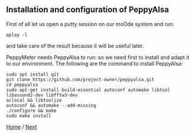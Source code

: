 ## Installation and configuration of PeppyAlsa

First of all let us open a putty session on our moOde system and run:

```aplay -l```

and take care of the result because it will be useful later.

PeppyMeter needs PeppyAlsa to run: so we need first to install and adapt it to our environment.
The following are the command to install PeppyAlsa:
```
sudo apt install git
git clone https://github.com/project-owner/peppyalsa.git
cd peppyalsa
sudo apt-get install build-essential autoconf automake libtool libasound2-dev libfftw3-dev
aclocal && libtoolize
autoconf && automake --add-missing
./configure && make
sudo make install
```

[Home](https://github.com/FdeAlexa/PeppyMeter_and_moOde/blob/main/README.md) / [Next](https://github.com/FdeAlexa/PeppyMeter_and_moOde/blob/main/2_moOde.md)

